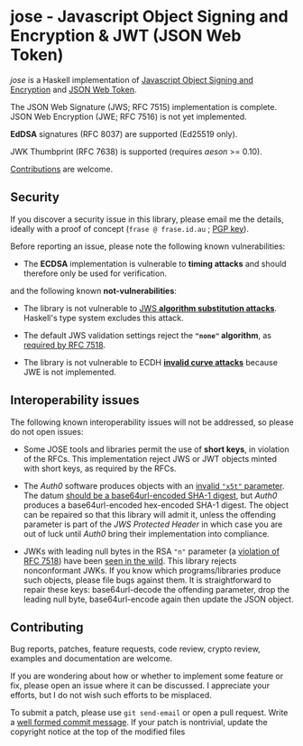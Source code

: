 # jose - Javascript Object Signing and Encryption & JWT (JSON Web Token)

*jose* is a Haskell implementation of [Javascript Object Signing and
Encryption](https://datatracker.ietf.org/wg/jose/) and [JSON Web
Token](https://tools.ietf.org/html/rfc7519).

The JSON Web Signature (JWS; RFC 7515) implementation is complete.
JSON Web Encryption (JWE; RFC 7516) is not yet implemented.

**EdDSA** signatures (RFC 8037) are supported (Ed25519 only).

JWK Thumbprint (RFC 7638) is supported (requires *aeson* >= 0.10).

[Contributions](#contributing) are welcome.

## Security

If you discover a security issue in this library, please email me
the details, ideally with a proof of concept (`frase @ frase.id.au`
; [PGP key](https://pgp.mit.edu/pks/lookup?op=get&search=0x4B5390524111E1E2)).

Before reporting an issue, please note the following known
vulnerabilities:

- The **ECDSA** implementation is vulnerable to **timing attacks** and
  should therefore only be used for verification.

and the following known **not-vulnerabilities**:

- The library is not vulnerable to [JWS **algorithm substitution
  attacks**](
  https://auth0.com/blog/critical-vulnerabilities-in-json-web-token-libraries/).
  Haskell's type system excludes this attack.

- The default JWS validation settings reject the **`"none"`
  algorithm**, as [required by RFC 7518](
  https://tools.ietf.org/html/rfc7518#section-3.6).

- The library is not vulnerable to ECDH [**invalid curve attacks**](
  https://blogs.adobe.com/security/2017/03/critical-vulnerability-uncovered-in-json-encryption.html)
  because JWE is not implemented.


## Interoperability issues

The following known interoperability issues will not be addressed,
so please do not open issues:

- Some JOSE tools and libraries permit the use of **short keys**, in
  violation of the RFCs.  This implementation reject JWS or JWT
  objects minted with short keys, as required by the RFCs.

- The *Auth0* software produces objects with an [invalid `"x5t"`
  parameter](
  https://community.auth0.com/questions/7227/certificate-thumbprint-is-longer-than-20-bytes).
  The datum [should be a base64url-encoded SHA-1 digest](
  https://tools.ietf.org/html/rfc7515#section-4.1.7), but *Auth0*
  produces a base64url-encoded hex-encoded SHA-1 digest.  The object
  can be repaired so that this library will admit it, unless the
  offending parameter is part of the *JWS Protected Header* in which
  case you are out of luck until *Auth0* bring their implementation
  into compliance.

- JWKs with leading null bytes in the RSA `"n"` parameter (a
  [violation of RFC
  7518](https://tools.ietf.org/html/rfc7518#section-2)) have been
  [seen in the
  wild](https://github.com/frasertweedale/hs-jose/issues/68).  This
  library rejects nonconformant JWKs.  If you know which
  programs/libraries produce such objects, please file bugs against
  them.  It is straightforward to repair these keys:
  base64url-decode the offending parameter, drop the leading null
  byte, base64url-encode again then update the JSON object.


## Contributing

Bug reports, patches, feature requests, code review, crypto review,
examples and documentation are welcome.

If you are wondering about how or whether to implement some feature
or fix, please open an issue where it can be discussed.  I
appreciate your efforts, but I do not wish such efforts to be
misplaced.

To submit a patch, please use ``git send-email`` or open a pull
request.  Write a [well formed commit message](
http://tbaggery.com/2008/04/19/a-note-about-git-commit-messages.html).
If your patch is nontrivial, update the copyright notice at the top
of the modified files
